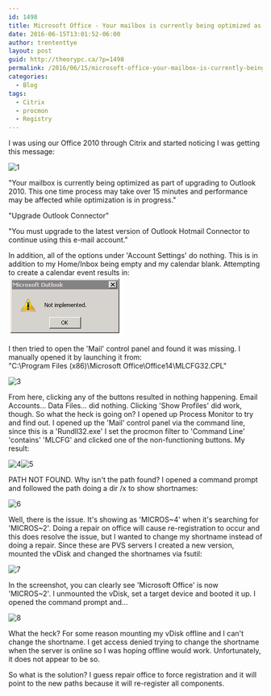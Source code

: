 ```yaml
---
id: 1498
title: Microsoft Office - Your mailbox is currently being optimized as part of upgrading to Outlook 2010
date: 2016-06-15T13:01:52-06:00
author: trententtye
layout: post
guid: http://theorypc.ca/?p=1498
permalink: /2016/06/15/microsoft-office-your-mailbox-is-currently-being-optimized-as-part-of-upgrading-to-outlook-2010/
categories:
  - Blog
tags:
  - Citrix
  - procmon
  - Registry
---
```

I was using our Office 2010 through Citrix and started noticing I was getting this message:

<img class="aligncenter size-full wp-image-1499" src="/wp-content/uploads/2016/06/1.png" alt="1" width="531" height="581" srcset="/wp-content/uploads/2016/06/1.png 531w, /wp-content/uploads/2016/06/1-274x300.png 274w" sizes="(max-width: 531px) 100vw, 531px" /> 

"Your mailbox is currently being optimized as part of upgrading to Outlook 2010.  This one time process may take over 15 minutes and performance may be affected while optimization is in progress."

"Upgrade Outlook Connector"

"You must upgrade to the latest version of Outlook Hotmail Connector to continue using this e-mail account."

In addition, all of the options under 'Account Settings' do nothing.  This is in addition to my Home/Inbox being empty and my calendar blank.  Attempting to create a calendar event results in:  
<img class="aligncenter size-full wp-image-1500" src="/wp-content/uploads/2016/06/2.png" alt="2" width="229" height="117" /> 

I then tried to open the 'Mail' control panel and found it was missing.  I manually opened it by launching it from:  
"C:\Program Files (x86)\Microsoft Office\Office14\MLCFG32.CPL"

<img class="aligncenter size-full wp-image-1501" src="/wp-content/uploads/2016/06/3.png" alt="3" width="413" height="271" srcset="/wp-content/uploads/2016/06/3.png 413w, /wp-content/uploads/2016/06/3-300x197.png 300w" sizes="(max-width: 413px) 100vw, 413px" /> 

From here, clicking any of the buttons resulted in nothing happening.  Email Accounts... Data Files... did nothing.  Clicking 'Show Profiles' did work, though.  So what the heck is going on?  I opened up Process Monitor to try and find out.  I opened up the 'Mail' control panel via the command line, since this is a 'Rundll32.exe' I set the procmon filter to 'Command Line' 'contains' 'MLCFG' and clicked one of the non-functioning buttons.  My result:

<img class="aligncenter size-full wp-image-1502" src="/wp-content/uploads/2016/06/4.png" alt="4" width="509" height="197" srcset="/wp-content/uploads/2016/06/4.png 509w, /wp-content/uploads/2016/06/4-300x116.png 300w" sizes="(max-width: 509px) 100vw, 509px" /><img class="aligncenter size-full wp-image-1503" src="/wp-content/uploads/2016/06/5.png" alt="5" width="766" height="161" srcset="/wp-content/uploads/2016/06/5.png 766w, /wp-content/uploads/2016/06/5-300x63.png 300w" sizes="(max-width: 766px) 100vw, 766px" /> 

PATH NOT FOUND.  Why isn't the path found?  I opened a command prompt and followed the path doing a dir /x to show shortnames:

<img class="aligncenter size-full wp-image-1504" src="/wp-content/uploads/2016/06/6.png" alt="6" width="776" height="263" srcset="/wp-content/uploads/2016/06/6.png 776w, /wp-content/uploads/2016/06/6-300x102.png 300w, /wp-content/uploads/2016/06/6-768x260.png 768w" sizes="(max-width: 776px) 100vw, 776px" /> 

Well, there is the issue.  It's showing as 'MICROS~4' when it's searching for 'MICROS~2'.  Doing a repair on office will cause re-registration to occur and this does resolve the issue, but I wanted to change my shortname instead of doing a repair.  Since these are PVS servers I created a new version, mounted the vDisk and changed the shortnames via fsutil:

<img class="aligncenter size-full wp-image-1505" src="/wp-content/uploads/2016/06/7.png" alt="7" width="679" height="445" srcset="/wp-content/uploads/2016/06/7.png 679w, /wp-content/uploads/2016/06/7-300x197.png 300w" sizes="(max-width: 679px) 100vw, 679px" /> 

In the screenshot, you can clearly see 'Microsoft Office' is now 'MICROS~2'.  I unmounted the vDisk, set a target device and booted it up.  I opened the command prompt and...

<img class="aligncenter size-full wp-image-1506" src="/wp-content/uploads/2016/06/8.png" alt="8" width="782" height="263" srcset="/wp-content/uploads/2016/06/8.png 782w, /wp-content/uploads/2016/06/8-300x101.png 300w, /wp-content/uploads/2016/06/8-768x258.png 768w" sizes="(max-width: 782px) 100vw, 782px" /> 

What the heck?  For some reason mounting my vDisk offline and I can't change the shortname.  I get access denied trying to change the shortname when the server is online so I was hoping offline would work.  Unfortunately, it does not appear to be so.

So what is the solution?  I guess repair office to force registration and it will point to the new paths because it will re-register all components.

<!-- AddThis Advanced Settings generic via filter on the_content -->

<!-- AddThis Share Buttons generic via filter on the_content -->